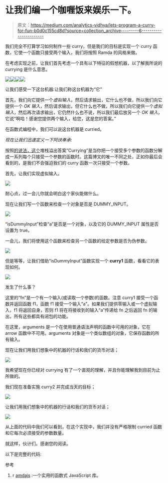 # 让我们编一个咖喱饭来娱乐一下。

> 原文：<https://medium.com/analytics-vidhya/lets-program-a-curry-for-fun-b0d0c155cd8d?source=collection_archive---------6----------------------->

我们完全不打算学习如何制作一些 curry，但是我们的目标是实现一个 curry 函数，它使一个函数只接受两个输入，我们将按照 Ramda 的风格来做。

在考虑实现之前，让我们首先考虑一个具有以下特征的假想机器，以了解我所说的 currying 是什么意思。

![](img/da247638033fc6def2b84af7a506cc42.png)![](img/bf87e46999f6b7cc66771a762b5cd22a.png)![](img/3a8093b3b2dba9858a9c764125d22472.png)![](img/e98c7042d3abf5962b3a50c870666a82.png)

让我们感受一下这台机器:让我们称这台机器为“它”

首先，我们向它提供一个*虚拟输入*，然后请求输出，它什么也不做，所以我们向它提供一个 *OK 输入*，然后请求输出，但它什么也不做，所以我们向它提供一个*虚拟输入*，然后再次请求输出，它仍然什么也不说，所以我们最后放另一个 *OK 输入*，它说“啊哈！感谢您提供两个输入，给您，这是您的答案。”

在函数式编程中，我们可以说这台机器是 curried。

*现在让我们迅速定义一下阿谀奉承:*

按照[的说法，这个](https://stackoverflow.com/questions/36314/what-is-currying)堆栈溢出答案“Currying”是当你把一个接受多个参数的函数分解成一系列每个只接受一个参数的函数时。这篇博文的唯一不同之处，正如你最后会看到的，是我们不会强迫我们的 curry 函数一次只接受一个参数。

首先，让我们实现虚拟输入。

![](img/c86815c85978c887c67ec7f9e6a2f594.png)

耐心点，过一会儿你就会明白这个家伙能做什么。

现在让我们写一个函数来检查一个对象是否是 DUMMY_INPUT。

![](img/834520ca92e87bb559b537d72b76ac66.png)

“isDummyInput”检查“a”是否是一个对象，以及它的 DUMMY_INPUT 属性是否设置为 true。

一会儿，我们将使用这个函数来检查另一个函数的给定参数是否为伪参数。

![](img/731ab111fc93f652f29295159f70acb9.png)

但是等等，让我们借助“isDummyInput”函数实现一个 **curry1** 函数，看看它的表现如何。

![](img/e928d199bf27eb3a24151301cfb2cfd1.png)

发生了什么事？

这里的“fn”是一个有一个输入(或读取一个参数)的函数。注意 curry1 接受一个函数并返回函数 f1，函数 f1 接受一个输入“a”。如果我们提供零输入或一个虚拟输入，f1 将返回自身，否则 f1 将在将接收到的输入“a”传递给 fn 之后返回 fn 的输出，所有这些都具有闭包的功能。

在这里，arguments 是一个在使用普通语法声明的函数中可用的对象，它在 arrow 函数中不可用。arguments 对象是一个类似数组的对象，它保存函数的所有输入。

现在让我们用我们想象中的机器的行话和我们的货币对话；

![](img/9d91cd9d957ca5a968c74959951da795.png)

我希望现在你已经对 currying 有了一个直观的理解，并且你能理解我到目前为止所做的。

我们现在准备实施 curry2 并完成当天的目标；

![](img/b4a18e98ea780461907687f6ff107333.png)

让我们用我们想象中的机器的行话和我们的货币对话；

![](img/cd36fab2a9528dd81b77800cb545389b.png)

从上面的代码中我们可以看到，在这个实现中，我们并没有严格限制 curried 函数和它每次必须接受的参数数量。

就这样，伙计们。感谢您的阅读。

以下是完整的代码:

参考

1.  r [amdajs](https://github.com/ramda/ramda) :一个实用的函数式 JavaScript 库。